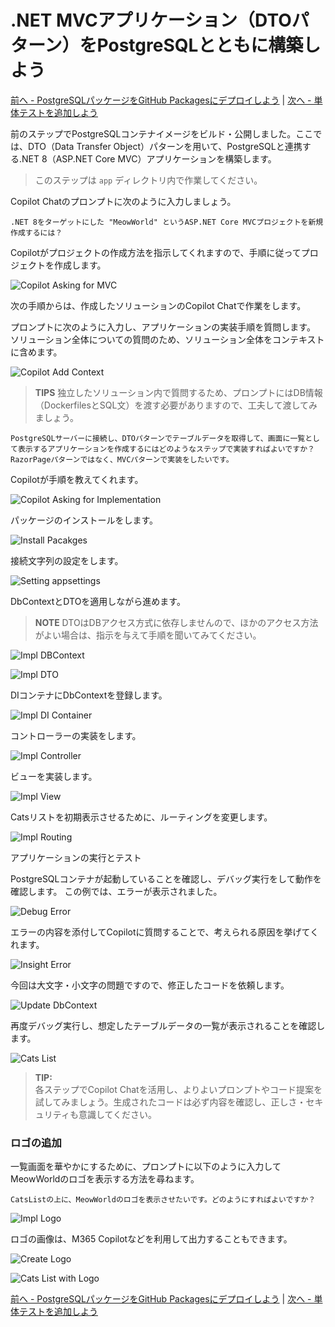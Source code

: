 <!-- filepath: docs_dotnet/5_BuildDotNetMVC/README_JA.md -->
# .NET MVCアプリケーション（DTOパターン）をPostgreSQLとともに構築しよう

[前へ - PostgreSQLパッケージをGitHub Packagesにデプロイしよう](../4_StoringPostgreSQLImageRegistry/README_JA.md) | [次へ - 単体テストを追加しよう](../6_UnitTestingBackend/README_JA.md)

前のステップでPostgreSQLコンテナイメージをビルド・公開しました。ここでは、DTO（Data Transfer Object）パターンを用いて、PostgreSQLと連携する.NET 8（ASP.NET Core MVC）アプリケーションを構築します。

> このステップは `app` ディレクトリ内で作業してください。

Copilot Chatのプロンプトに次のように入力しましょう。

```
.NET 8をターゲットにした "MeowWorld" というASP.NET Core MVCプロジェクトを新規作成するには？
```

Copilotがプロジェクトの作成方法を指示してくれますので、手順に従ってプロジェクトを作成します。

![Copilot Asking for MVC](./images/0_CopilotAskProject.jpg)

次の手順からは、作成したソリューションのCopilot Chatで作業をします。

プロンプトに次のように入力し、アプリケーションの実装手順を質問します。
ソリューション全体についての質問のため、ソリューション全体をコンテキストに含めます。

![Copilot Add Context](./images/1_CopilotAddContents.jpg)

>**TIPS**
>独立したソリューション内で質問するため、プロンプトにはDB情報（DockerfilesとSQL文）を渡す必要がありますので、工夫して渡してみましょう。

```
PostgreSQLサーバーに接続し、DTOパターンでテーブルデータを取得して、画面に一覧として表示するアプリケーションを作成するにはどのようなステップで実装すればよいですか？
RazorPageパターンではなく、MVCパターンで実装をしたいです。
```

Copilotが手順を教えてくれます。

![Copilot Asking for Implementation](./images/2_CopilotAskImpl.jpg)

パッケージのインストールをします。

![Install Pacakges](./images/3_InstallPackages.jpg)

接続文字列の設定をします。

![Setting appsettings](./images/3_1_SettingAppsettings.jpg)

DbContextとDTOを適用しながら進めます。

>**NOTE**
>DTOはDBアクセス方式に依存しませんので、ほかのアクセス方法がよい場合は、指示を与えて手順を聞いてみてください。

![Impl DBContext](./images/4_ImplDTO.jpg)

![Impl DTO](./images/4_1_ImplDTO.jpg)

DIコンテナにDbContextを登録します。

![Impl DI Container](./images/5_ImplDIContainer.jpg)

コントローラーの実装をします。

![Impl Controller](./images/6_ImplController.jpg)

ビューを実装します。

![Impl View](./images/7_ImplView.jpg)

Catsリストを初期表示させるために、ルーティングを変更します。

![Impl Routing](./images/8_ImplRouting.jpg)

アプリケーションの実行とテスト

PostgreSQLコンテナが起動していることを確認し、デバッグ実行をして動作を確認します。
この例では、エラーが表示されました。

![Debug Error](./images/9_DebugError.jpg)

エラーの内容を添付してCopilotに質問することで、考えられる原因を挙げてくれます。

![Insight Error](./images/10_InsightError.jpg)

今回は大文字・小文字の問題ですので、修正したコードを依頼します。

![Update DbContext](./images/11_UpdateDbContext.jpg)

再度デバッグ実行し、想定したテーブルデータの一覧が表示されることを確認します。

![Cats List](./images/12_CatsList.jpg)

> **TIP:**  
> 各ステップでCopilot Chatを活用し、よりよいプロンプトやコード提案を試してみましょう。生成されたコードは必ず内容を確認し、正しさ・セキュリティも意識してください。

### ロゴの追加

一覧画面を華やかにするために、プロンプトに以下のように入力してMeowWorldのロゴを表示する方法を尋ねます。

```
CatsListの上に、MeowWorldのロゴを表示させたいです。どのようにすればよいですか？
```

![Impl Logo](./images/13_ImplLogo.jpg)

ロゴの画像は、M365 Copilotなどを利用して出力することもできます。

![Create Logo](./images/14_CreateLogo.jpg)

![Cats List with Logo](./images/15_CatsListwithLogo.jpg)

[前へ - PostgreSQLパッケージをGitHub Packagesにデプロイしよう](../4_StoringPostgreSQLImageRegistry/README_JA.md) | [次へ - 単体テストを追加しよう](../6_UnitTestingBackend/README_JA.md)
